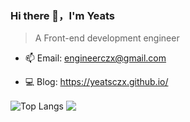 ### Hi there 👋，I'm Yeats


> A Front-end development engineer

- 📫 Email:  engineerczx@gmail.com

- 💻 Blog: https://yeatsczx.github.io/

<img  align="center" alt="Top Langs" src="https://github-readme-stats.vercel.app/api/top-langs/?username=Yeatsczx&layout=compact" />
<img align="center" src="https://github-readme-stats.vercel.app/api?username=Yeats&show_icons=true&hide_border=true">
<!-- - 🔭 I’m currently working on ...
- 🌱 I’m currently learning ...
- 👯 I’m looking to collaborate on ...
- 🤔 I’m looking for help with ...
- 💬 Ask me about ...
- 📫 How to reach me: ...
- 😄 Pronouns: ...
- ⚡ Fun fact: ... -->
